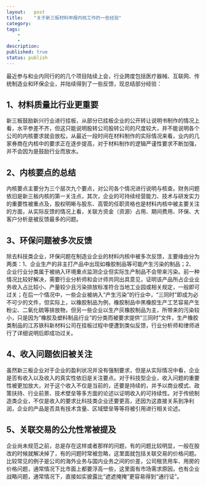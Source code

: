 ```yaml
---
layout:   post
title:    "关于新三板材料申报内核工作的一些经验"
category:  
tags:     
    -  
    -   
description: 
published: true
status: publish
---
```

 
最近参与和业内同行的的几个项目陆续上会，行业跨度包括医疗器械、互联网、传统制造业和环保企业，并陆续得到了一些反馈，现总结部分经验：
 
## 1、材料质量比行业更重要
 
新三板鼓励新兴行业进行挂板，从部分已挂板企业的公开转让说明书制作的情况上看，水平参差不齐，但这只能说明股转公司股转公司的尺度较大，并不能说明各个公司的内核要求就会放松，从最近一段时间在材料制作的实际情况来看，业内的几家券商在内核中的要求正在逐步提高，对于材料制作的逻辑严谨性要求不断加强，并不会因为是鼓励行业而放水。
 
## 2、内核要点的总结
 
内核要点主要分为三个层次九个要点，对公司各个情况进行说明与核查。财务问题依旧是新三板内核的第一关注点，其次，企业的可持续经营能力、技术与研发实力的重要性被重点及，股权明晰与股东、高管的任职资格也是材料内核中被主要关注的方面，从实际反馈的情况上看，关联方资金（资源）占用、期间费用、环保、大客户分析是被反馈最多的问题。
 
## 3、环保问题被多次反馈
 
除去科技类企业，环保问题在制造业企业的材料内核中被多次反馈，主要缘由分为两类：1、企业生产的非主打产品中出现如橡胶制品等可能产生污染的制品；2、企业行业分类属于被纳入环境重点监测企业但实际生产制品不会带来污染。前一种情况比较好解决，需要行业分析师和会计师共同出具意见，证明该产品所占企业业务收入占比较小、产量较少且污染排放标准符合当地工业园或相关规定，一般即可过关；在后一个情况中，一些企业被纳入“产生污染”的行业中，“三同时”即成为必不可少的文件，但实际上，以橡胶制品为例，橡胶制品中黑橡胶生产工艺容易产生粉尘、二氧化硫等排放物，但另一些企业以生产灰橡胶制品为主，所带来的污染较小，只是因为“橡胶及塑料制品行业”的分类而被要求提供“三同时”文件，生产橡胶类制品的江苏铁科新材料公司在挂板过程中便遭到类似反馈，行业分析师和律师进行了详细说明后即成功过关。
 
## 4、收入问题依旧被关注
 
虽然新三板企业对于企业的盈利状况并没有强制要求，但是从实际情况中看，企业是否有收入以及收入的真实性依旧是关注要点。对于科技型企业，收入问题的重要性被更加放大，对于这个收入不仅是当前的，还要是持续的，并予以商业模式、政策扶持、行业前景、技术壁垒等多方面的论述以证明收入的可持续性。对于传统制造类企业，不仅是收入的要求比科技类企业还要更高，还因为这直接关系到净利润，企业的产品是否具有技术含量、区域壁垒等等将被引用进行相关论述。
 
## 5、关联交易的公允性常被提及
 
企业尚未规范之前，总是存在这样或者那样的问题，有的问题比较明显，一般在股改的时候就解决掉了，有的问题时常被忽略，这里面就包括关联交易的价格问题。比较常见的例子是公司的海外业务与国内业务之间的价差，公司租赁用车、用房的价格问题，通常情况下比市面上都要浮高一些，这里面有市场需求原因，也有企业战略问题，通常情况下，直接如实披露比“遮遮掩掩”更容易得到“通行证”。
